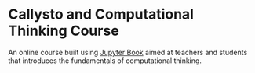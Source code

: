 # Callysto and Computational Thinking Course

An online course built using [Jupyter Book](https://jupyterbook.org/en/stable/intro.html#) aimed at teachers and students that introduces the fundamentals of computational thinking.
